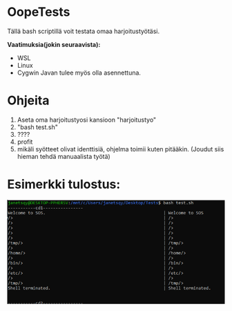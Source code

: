 # OopeTests
Tällä bash scriptillä voit testata omaa harjoitustyötäsi.

**Vaatimuksia(jokin seuraavista):**
* WSL
* Linux
* Cygwin
Javan tulee myös olla asennettuna.

# Ohjeita
1. Aseta oma harjoitustyosi kansioon "harjoitustyo"
2. "bash test.sh"
3. ????
4. profit 
5. mikäli syötteet olivat identtisiä, ohjelma toimii kuten pitääkin.
 (Joudut siis hieman tehdä manuaalista työtä)

# Esimerkki tulostus: 
![](./esimerkit/image.png)
